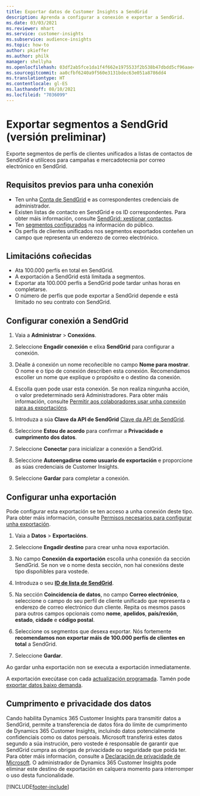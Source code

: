 ```yaml
---
title: Exportar datos de Customer Insights a SendGrid
description: Aprenda a configurar a conexión e exportar a SendGrid.
ms.date: 03/03/2021
ms.reviewer: mhart
ms.service: customer-insights
ms.subservice: audience-insights
ms.topic: how-to
author: pkieffer
ms.author: philk
manager: shellyha
ms.openlocfilehash: 03df2ab5fce1da1f4f662e1975533f2b538b47dbdd5cf96aae4f1007163e3729
ms.sourcegitcommit: aa0cfbf6240a9f560e3131bdec63e051a8786dd4
ms.translationtype: HT
ms.contentlocale: gl-ES
ms.lasthandoff: 08/10/2021
ms.locfileid: "7036099"
---
```

# <a name="export-segments-to-sendgrid-preview"></a>Exportar segmentos a SendGrid (versión preliminar)

Exporte segmentos de perfís de clientes unificados a listas de contactos de SendGrid e utilíceos para campañas e mercadotecnia por correo electrónico en SendGrid. 

## <a name="prerequisites-for-a-connection"></a>Requisitos previos para unha conexión

-   Ten unha [Conta de SendGrid](https://sendgrid.com/) e as correspondentes credenciais de administrador.
-   Existen listas de contacto en SendGrid e os ID correspondentes. Para obter máis información, consulte [SendGrid: xestionar contactos](https://sendgrid.com/docs/ui/managing-contacts/create-and-manage-contacts/#manage-contacts).
-   Ten [segmentos configurados](segments.md) na información do público.
-   Os perfís de clientes unificados nos segmentos exportados conteñen un campo que representa un enderezo de correo electrónico.

## <a name="known-limitations"></a>Limitacións coñecidas

- Ata 100.000 perfís en total en SendGrid.
- A exportación a SendGrid está limitada a segmentos.
- Exportar ata 100.000 perfís a SendGrid pode tardar unhas horas en completarse. 
- O número de perfís que pode exportar a SendGrid depende e está limitado no seu contrato con SendGrid.

## <a name="set-up-connection-to-sendgrid"></a>Configurar conexión a SendGrid

1. Vaia a **Administrar** > **Conexións**.

1. Seleccione **Engadir conexión** e elixa **SendGrid** para configurar a conexión.

1. Déalle á conexión un nome recoñecible no campo **Nome para mostrar**. O nome e o tipo de conexión describen esta conexión. Recomendamos escoller un nome que explique o propósito e o destino da conexión.

1. Escolla quen pode usar esta conexión. Se non realiza ningunha acción, o valor predeterminado será Administradores. Para obter máis información, consulte [Permitir aos colaboradores usar unha conexión para as exportacións](connections.md#allow-contributors-to-use-a-connection-for-exports).

1. Introduza a súa **Clave da API de SendGrid** [Clave da API de SendGrid](https://sendgrid.com/docs/ui/account-and-settings/api-keys/).

1. Seleccione **Estou de acordo** para confirmar a **Privacidade e cumprimento dos datos**.

1. Seleccione **Conectar** para inicializar a conexión a SendGrid.

1. Seleccione **Autoengadirse como usuario de exportación** e proporcione as súas credenciais de Customer Insights.

1. Seleccione **Gardar** para completar a conexión.

## <a name="configure-an-export"></a>Configurar unha exportación

Pode configurar esta exportación se ten acceso a unha conexión deste tipo. Para obter máis información, consulte [Permisos necesarios para configurar unha exportación](export-destinations.md#set-up-a-new-export).

1. Vaia a **Datos** > **Exportacións**.

1. Seleccione **Engadir destino** para crear unha nova exportación.

1. No campo **Conexión da exportación** escolla unha conexión da sección SendGrid. Se non ve o nome desta sección, non hai conexións deste tipo dispoñibles para vostede.

1. Introduza o seu **[ID de lista de SendGrid](https://sendgrid.com/docs/ui/managing-contacts/create-and-manage-contacts/#manage-contacts)**.

1. Na sección **Coincidencia de datos**, no campo **Correo electrónico**, seleccione o campo do seu perfil de cliente unificado que representa o enderezo de correo electrónico dun cliente. Repita os mesmos pasos para outros campos opcionais como **nome**, **apelidos**, **país/rexión**, **estado**, **cidade** e **código postal**.

1. Seleccione os segmentos que desexa exportar. Nós fortemente **recomendamos non exportar máis de 100.000 perfís de clientes en total** a SendGrid. 

1. Seleccione **Gardar**.

Ao gardar unha exportación non se executa a exportación inmediatamente.

A exportación execútase con cada [actualización programada](system.md#schedule-tab). Tamén pode [exportar datos baixo demanda](export-destinations.md#run-exports-on-demand). 

## <a name="data-privacy-and-compliance"></a>Cumprimento e privacidade dos datos

Cando habilita Dynamics 365 Customer Insights para transmitir datos a SendGrid, permite a transferencia de datos fóra do límite de cumprimento de Dynamics 365 Customer Insights, incluíndo datos potencialmente confidenciais como os datos persoais. Microsoft transferirá estes datos segundo a súa instrución, pero vostede é responsable de garantir que SendGrid cumpra as obrigas de privacidade ou seguridade que poida ter. Para obter máis información, consulte a [Declaración de privacidade de Microsoft](https://go.microsoft.com/fwlink/?linkid=396732).
O administrador de Dynamics 365 Customer Insights pode eliminar este destino de exportación en calquera momento para interromper o uso desta funcionalidade.


[!INCLUDE[footer-include](../includes/footer-banner.md)]